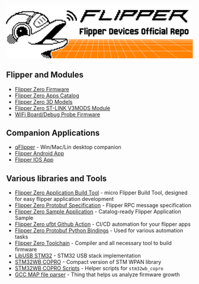 <picture>
    <source media="(prefers-color-scheme: dark)" srcset="/profile/dark_theme_banner.png">
    <source media="(prefers-color-scheme: light)" srcset="/profile/light_theme_banner.png">
    <img
        alt="A pixel art of a Dophin with text: Flipper Devices"
        src="/profile/light_theme_banner.png">
</picture>

## Flipper and Modules

- [Flipper Zero Firmware](https://github.com/flipperdevices/flipperzero-firmware)
- [Flipper Zero Apps Catalog](https://github.com/flipperdevices/flipper-application-catalog)
- [Flipper Zero 3D Models](https://github.com/flipperdevices/flipperzero-3d-models)
- [Flipper Zero ST-LINK V3MODS Module](https://github.com/flipperdevices/flipperzero-devboard-stlinkv3)
- [WiFi Board/Debug Probe Firmware](https://github.com/flipperdevices/blackmagic-esp32-s2)

## Companion Applications

- [qFlipper](https://github.com/flipperdevices/qFlipper) - Win/Mac/Lin desktop companion
- [Flipper Android App](https://github.com/flipperdevices/Flipper-Android-App)
- [Flipper IOS App](https://github.com/flipperdevices/Flipper-iOS-App)

## Various libraries and Tools

- [Flipper Zero Application Build Tool](https://github.com/flipperdevices/flipperzero-ufbt) - micro Flipper Build Tool, designed for easy flipper application development
- [Flipper Zero Protobuf Specification](https://github.com/flipperdevices/flipperzero-protobuf) - Flipper RPC message specification
- [Flipper Zero Sample Application](https://github.com/flipperdevices/flipperzero-catalog-sample-app) - Catalog-ready Flipper Application Sample
- [Flipper Zero ufbt Github Action](https://github.com/flipperdevices/flipperzero-ufbt-action) - CI/CD automation for your flipper apps
- [Flipper Zero Protobuf Python Bindings](https://github.com/flipperdevices/flipperzero_protobuf_py) - Used for various automation tasks
- [Flipper Zero Toolchain](https://github.com/flipperdevices/flipperzero-toolchain) - Compiler and all necessary tool to build firmware
- [LibUSB STM32](https://github.com/flipperdevices/libusb_stm32) - STM32 USB stack implementation
- [STM32WB COPRO](https://github.com/flipperdevices/stm32wb_copro) - Compact version of STM WPAN library
- [STM32WB COPRO Scripts](https://github.com/flipperdevices/stm32wb_copro_scripts) - Helper scripts for `stm32wb_copro`
- [GCC MAP file parser](https://github.com/flipperdevices/map-gcc-parser-python) - Thing that helps us analyze firmware growth
